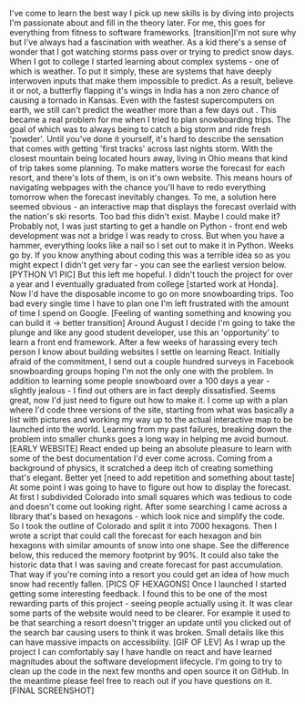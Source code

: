 I've come to learn the best way I pick up new skills is by diving into projects I'm passionate about and fill in the theory later. For me, this goes for everything from fitness to software frameworks. [transition]I'm not sure why but I've always had a fascination with weather. As a kid there's a sense of wonder that I got watching storms pass over or trying to predict snow days. When I got to college I started learning about complex systems - one of which is weather. To put it simply, these are systems that have deeply interwoven inputs that make them impossible to predict. As a result, believe it or not, a butterfly flapping it's wings in India has a non zero chance of causing a tornado in Kansas.
Even with the fastest supercomputers on earth, we still can't predict the weather more than a few days out . This became a real problem for me when I tried to plan snowboarding trips. The goal of which was to always being to catch a big storm and ride fresh 'powder'. Until you've done it yourself, it's hard to describe the sensation that comes with getting 'first tracks' across last nights storm.
With the closest mountain being located hours away, living in Ohio means that kind of trip takes some planning. To make matters worse the forecast for each resort, and there's lots of them, is on it's own website. This means hours of navigating webpages with the chance you'll have to redo everything tomorrow when the forecast inevitably changes.
To me, a solution here seemed obvious - an interactive map that displays the forecast overlaid with the nation's ski resorts. Too bad this didn't exist. Maybe I could make it? Probably not, I was just starting to get a handle on Python - front end web development was not a bridge I was ready to cross. But when you have a hammer, everything looks like a nail so I set out to make it in Python. Weeks go by. If you know anything about coding this was a terrible idea so as you might expect I didn't get very far - you can see the earliest version below.
[PYTHON V1 PIC]
But this left me hopeful. I didn't touch the project for over a year and I eventually graduated from college [started work at Honda]. Now I'd have the disposable income to go on more snowboarding trips. Too bad every single time I have to plan one I'm left frustrated with the amount of time I spend on Google. [Feeling of wanting something and knowing you can build it -> better transition] Around August I decide I'm going to take the plunge and like any good student developer, use this an 'opportunity' to learn a front end framework.
After a few weeks of harassing every tech person I know about building websites I settle on learning React. Initially afraid of the commitment, I send out a couple hundred surveys in Facebook snowboarding groups hoping I'm not the only one with the problem. In addition to learning some people snowboard over a 100 days a year - slightly jealous - I find out others are in fact deeply dissatisfied. Seems great, now I'd just need to figure out how to make it. I come up with a plan where I'd code three versions of the site, starting from what was basically a list with pictures and working my way up to the actual interactive map to be launched into the world. Learning from my past failures, breaking down the problem into smaller chunks goes a long way in helping me avoid burnout.
[EARLY WEBSITE]
React ended up being an absolute pleasure to learn with some of the best documentation I'd ever come across. Coming from a background of physics, it scratched a deep itch of creating something that's elegant. Better yet [need to add repetition and something about taste]
At some point I was going to have to figure out how to display the forecast. At first I subdivided Colorado into small squares which was tedious to code and doesn't come out looking right. After some searching I came across a library that's based on hexagons - which look nice and simplify the code. So I took the outline of Colorado and split it into 7000 hexagons. Then I wrote a script that could call the forecast for each hexagon and bin hexagons with similar amounts of snow into one shape.
See the difference below, this reduced the memory footprint by 90%. It could also take the historic data that I was saving and create forecast for past accumulation. That way if you're coming into a resort you could get an idea of how much snow had recently fallen.
[PICS OF HEXAGONS]
Once I launched I started getting some interesting feedback. I found this to be one of the most rewarding parts of this project - seeing people actually using it. It was clear some parts of the website would need to be clearer. For example it used to be that searching a resort doesn't trigger an update until you clicked out of the search bar causing users to think it was broken. Small details like this can have massive impacts on accessibility.
[GIF OF LEV]
As I wrap up the project I can comfortably say I have handle on react and have learned magnitudes about the software development lifecycle. I'm going to try to clean up the code in the next few months and open source it on GitHub. In the meantime please feel free to reach out if you have questions on it.
[FINAL SCREENSHOT]
